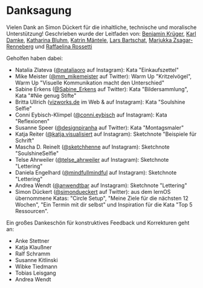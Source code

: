 # Danksagung

Vielen Dank an Simon Dückert für die inhaltliche, technische und moralische Unterstützung! Geschrieben wurde der Leitfaden von: [Benjamin Krüger](https://twitter.com/ben1kk), [Karl Damke](https://twitter.com/karlcdamke), [Katharina Bluhm](https://twitter.com/kuestenkonfetti), [Katrin Mäntele](https://twitter.com/kleinerW4hnsinn), [Lars Bartschat](https://twitter.com/BartschatLars), [Marjukka Zsagar-Renneberg](https://twitter.com/m4rjukka) und [Raffaelina Rossetti](https://twitter.com/denkflowrr)

Geholfen haben dabei: 

- Natalia Zlateva ([@nataliaoro](https://www.instagram.com/nataliaoro) auf Instagram): Kata "Einkaufszettel"
- Mike Meister ([@mm_mikemeister](https://www.twitter.com/mm_mikemeister) auf Twitter): Warm Up "Kritzelvögel", Warm Up "Visuelle Kommunikation macht den Unterschied"
- Sabine Erkens ([@Sabine_Erkens](https://www.twitter.com/Sabine_Erkens) auf Twitter): Kata "Bildersammlung", Kata "#Nie genug Stifte"
- Britta Ullrich ([vizworks.de](https://www.vizworks.de) im Web & auf Instagram): Kata "Soulshine Selfie"
- Conni Eybisch-Klimpel ([@conni.eybisch](https://www.instagram.com/conni.eybisch) auf Instagram): Kata "Reflexionen"
- Susanne Speer ([@designpiranha](https://www.twitter.com/designpiranha) auf Twitter): Kata "Montagsmaler"
- Katja Reiter ([@katja.visualisiert](https://www.instagram.com/katja.visualisiert) auf Instagram): Sketchnote "Beispiele für Schrift"
- Mascha D. Reinelt ([@sketchhenne](https://www.instagram.com/sketchhenne) auf Instagram): Sketchnote "SoulshineSelfie"
- Telse Ahrweiler ([@telse_ahrweiler](https://www.instagram.com/telse_ahrweiler) auf Instagram): Sketchnote "Lettering"
- Daniela Engelhard ([@mindfullmindful](https://www.instagram.com/mindfullmindful) auf Instagram): Sketchnote "Lettering"
- Andrea Wendt ([@anwendtbar](https://www.instagram.com/anwendtbar) auf Instagram): Sketchnote "Lettering"
- Simon Dückert ([@simondueckert](https://www.twitter.com/simondueckert) auf Twitter): aus dem lernOS übernommene Katas: "Circle Setup", "Meine Ziele für die nächsten 12 Wochen", "Ein Termin mit dir selbst" und Inspiration für die Kata "Top 5 Ressourcen". 

Ein großes Dankeschön für konstruktives Feedback und Korrekturen geht an: 

- Anke Stettner
- Katja Klaußner
- Ralf Schramm
- Susanne Kitlinski
- Wibke Tiedmann
- Tobias Leisgang
- Andrea Wendt